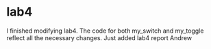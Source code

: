 # lab4
I finished modifying lab4.  The code for both my_switch and my_toggle reflect all the necessary changes.
Just added lab4 report
Andrew
